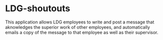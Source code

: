 # LDG-shoutouts
This application allows LDG employees to write and post a message that aknowledges the superior work of other employees, and automatically emails a copy of the message to that employee as well as their supervisor.
